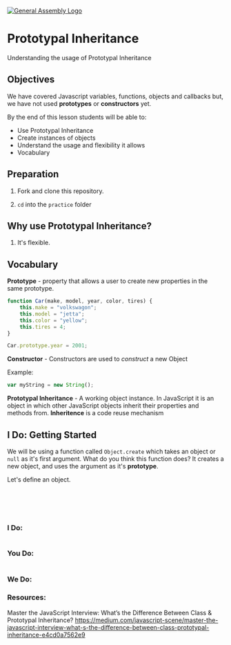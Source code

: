 
[![General Assembly Logo](https://camo.githubusercontent.com/1a91b05b8f4d44b5bbfb83abac2b0996d8e26c92/687474703a2f2f692e696d6775722e636f6d2f6b6538555354712e706e67)](https://generalassemb.ly/education/web-development-immersive)


# Prototypal Inheritance

Understanding the usage of Prototypal Inheritance

## Objectives

We have covered Javascript variables, functions, objects and callbacks but, we have not used **prototypes** or **constructors** yet.


By the end of this lesson students will be able to:

-  Use Prototypal Inheritance
-  Create instances of objects
-  Understand the usage and flexibility it allows
-  Vocabulary

## Preparation


1.  Fork and clone this repository.

1.  ```cd``` into the ```practice``` folder

## Why use Prototypal Inheritance?

1. It's flexible.

## Vocabulary

**Prototype** - property that allows a user to create new properties in the same prototype.

```js
function Car(make, model, year, color, tires) {
    this.make = "volkswagon";
    this.model = "jetta";
    this.color = "yellow";
    this.tires = 4;
}

Car.prototype.year = 2001;

```

**Constructor** - Constructors are used to _construct_ a new Object

Example:
```js
var myString = new String();
```

**Prototypal Inheritance** - A working object instance. In JavaScript it is an object in which other JavaScript objects inherit their properties and methods from. **Inheritence** is a code reuse mechanism




<!-- **Constructor** -
**Instance** - -->

## I Do: Getting Started
We will be using a function called ```Object.create``` which takes an object or ```null``` as it's first argument.
What do you think this function does? It creates a new object, and uses the argument as it's **prototype**.

Let's define an object.
```js




```


```js

```

```js
```

### I Do:

```js

```


### You Do:

```js

```

### We Do:



### Resources:

Master the JavaScript Interview: What’s the Difference Between Class & Prototypal Inheritance?
https://medium.com/javascript-scene/master-the-javascript-interview-what-s-the-difference-between-class-prototypal-inheritance-e4cd0a7562e9
